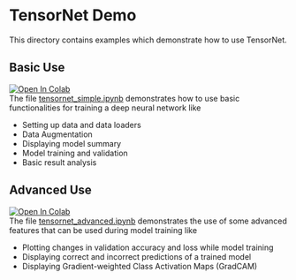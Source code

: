 # TensorNet Demo

This directory contains examples which demonstrate how to use TensorNet.

## Basic Use

[![Open In Colab](https://colab.research.google.com/assets/colab-badge.svg)](https://colab.research.google.com/drive/1giK0imE8v1B8hFG02G-nzwTOm1nn9qwq)  
The file [tensornet_simple.ipynb](tensornet_simple.ipynb) demonstrates how to use basic functionalities for training a deep neural network like
- Setting up data and data loaders
- Data Augmentation
- Displaying model summary
- Model training and validation
- Basic result analysis

## Advanced Use

[![Open In Colab](https://colab.research.google.com/assets/colab-badge.svg)](https://colab.research.google.com/drive/1o3g-tL4c1QPr4KkbPvGyBXPTYh4SoJ1f)  
The file [tensornet_advanced.ipynb](tensornet_advanced.ipynb) demonstrates the use of some advanced features that can be used during model training like
- Plotting changes in validation accuracy and loss while model training
- Displaying correct and incorrect predictions of a trained model
- Displaying Gradient-weighted Class Activation Maps (GradCAM)
